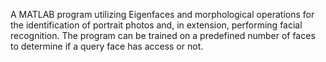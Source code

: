 A MATLAB program utilizing Eigenfaces and morphological operations for the identification of portrait photos and, in extension, performing facial recognition. The program can be trained on a predefined number of faces to determine if a query face has access or not.
